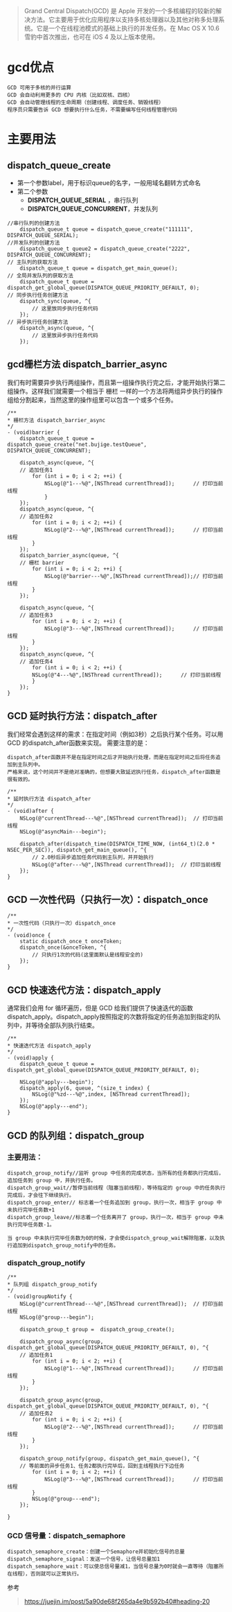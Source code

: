    > Grand Central Dispatch(GCD) 是 Apple 开发的一个多核编程的较新的解决方法。它主要用于优化应用程序以支持多核处理器以及其他对称多处理系统。它是一个在线程池模式的基础上执行的并发任务。在 Mac OS X 10.6 雪豹中首次推出，也可在 iOS 4 及以上版本使用。

# **gcd优点**
```
GCD 可用于多核的并行运算
GCD 会自动利用更多的 CPU 内核（比如双核、四核）
GCD 会自动管理线程的生命周期（创建线程、调度任务、销毁线程）
程序员只需要告诉 GCD 想要执行什么任务，不需要编写任何线程管理代码
```
# **主要用法**

## **dispatch_queue_create**
- 第一个参数label，用于标识queue的名字，一般用域名翻转方式命名
- 第二个参数
   - **DISPATCH_QUEUE_SERIAL** ，串行队列
   - **DISPATCH_QUEUE_CONCURRENT**，并发队列


```
//串行队列的创建方法
    dispatch_queue_t queue = dispatch_queue_create("111111", DISPATCH_QUEUE_SERIAL);
//并发队列的创建方法
    dispatch_queue_t queue2 = dispatch_queue_create("2222", DISPATCH_QUEUE_CONCURRENT);
// 主队列的获取方法
    dispatch_queue_t queue = dispatch_get_main_queue();
// 全局并发队列的获取方法
    dispatch_queue_t queue = dispatch_get_global_queue(DISPATCH_QUEUE_PRIORITY_DEFAULT, 0);
// 同步执行任务创建方法
    dispatch_sync(queue, ^{
        // 这里放同步执行任务代码
    });
// 异步执行任务创建方法
    dispatch_async(queue, ^{
        // 这里放异步执行任务代码
    });
```
## **gcd栅栏方法 dispatch_barrier_async**
我们有时需要异步执行两组操作，而且第一组操作执行完之后，才能开始执行第二组操作。这样我们就需要一个相当于 栅栏 一样的一个方法将两组异步执行的操作组给分割起来，当然这里的操作组里可以包含一个或多个任务。
```
/**
* 栅栏方法 dispatch_barrier_async
*/
- (void)barrier {
    dispatch_queue_t queue = dispatch_queue_create("net.bujige.testQueue", DISPATCH_QUEUE_CONCURRENT);

    dispatch_async(queue, ^{
    // 追加任务1
        for (int i = 0; i < 2; ++i) {
            NSLog(@"1---%@",[NSThread currentThread]);      // 打印当前线程
            }
    });
    dispatch_async(queue, ^{
    // 追加任务2
        for (int i = 0; i < 2; ++i) {
            NSLog(@"2---%@",[NSThread currentThread]);      // 打印当前线程
        }
    });
    dispatch_barrier_async(queue, ^{
    // 栅栏 barrier
        for (int i = 0; i < 2; ++i) {
            NSLog(@"barrier---%@",[NSThread currentThread]);// 打印当前线程
        }
    });

    dispatch_async(queue, ^{
    // 追加任务3
        for (int i = 0; i < 2; ++i) {
            NSLog(@"3---%@",[NSThread currentThread]);      // 打印当前线程
        }
    });
    dispatch_async(queue, ^{
    // 追加任务4
        for (int i = 0; i < 2; ++i) {
        NSLog(@"4---%@",[NSThread currentThread]);      // 打印当前线程
        }
    });
}
```

## **GCD 延时执行方法：dispatch_after**
我们经常会遇到这样的需求：在指定时间（例如3秒）之后执行某个任务。可以用 GCD 的dispatch_after函数来实现。
需要注意的是：
```
dispatch_after函数并不是在指定时间之后才开始执行处理，而是在指定时间之后将任务追加到主队列中。
严格来说，这个时间并不是绝对准确的，但想要大致延迟执行任务，dispatch_after函数是很有效的。
```

```
/**
* 延时执行方法 dispatch_after
*/
- (void)after {
    NSLog(@"currentThread---%@",[NSThread currentThread]);  // 打印当前线程
    NSLog(@"asyncMain---begin");

    dispatch_after(dispatch_time(DISPATCH_TIME_NOW, (int64_t)(2.0 * NSEC_PER_SEC)), dispatch_get_main_queue(), ^{
        // 2.0秒后异步追加任务代码到主队列，并开始执行
        NSLog(@"after---%@",[NSThread currentThread]);  // 打印当前线程
    });
}
```

## **GCD 一次性代码（只执行一次）：dispatch_once**
```
/**
* 一次性代码（只执行一次）dispatch_once
*/
- (void)once {
    static dispatch_once_t onceToken;
    dispatch_once(&onceToken, ^{
        // 只执行1次的代码(这里面默认是线程安全的)
    });
}
```

## **GCD 快速迭代方法：dispatch_apply**
通常我们会用 for 循环遍历，但是 GCD 给我们提供了快速迭代的函数dispatch_apply。dispatch_apply按照指定的次数将指定的任务追加到指定的队列中，并等待全部队列执行结束。
```
/**
* 快速迭代方法 dispatch_apply
*/
- (void)apply {
    dispatch_queue_t queue = dispatch_get_global_queue(DISPATCH_QUEUE_PRIORITY_DEFAULT, 0);

    NSLog(@"apply---begin");
    dispatch_apply(6, queue, ^(size_t index) {
        NSLog(@"%zd---%@",index, [NSThread currentThread]);
    });
    NSLog(@"apply---end");
}
```

## **GCD 的队列组：dispatch_group**
### 主要用法：
```
dispatch_group_notify//监听 group 中任务的完成状态，当所有的任务都执行完成后，追加任务到 group 中，并执行任务。
dispatch_group_wait//暂停当前线程（阻塞当前线程），等待指定的 group 中的任务执行完成后，才会往下继续执行。
dispatch_group_enter// 标志着一个任务追加到 group，执行一次，相当于 group 中未执行完毕任务数+1
dispatch_group_leave//标志着一个任务离开了 group，执行一次，相当于 group 中未执行完毕任务数-1。

当 group 中未执行完毕任务数为0的时候，才会使dispatch_group_wait解除阻塞，以及执行追加到dispatch_group_notify中的任务。
```

### **dispatch_group_notify**
```
/**
* 队列组 dispatch_group_notify
*/
- (void)groupNotify {
    NSLog(@"currentThread---%@",[NSThread currentThread]);  // 打印当前线程
    NSLog(@"group---begin");

    dispatch_group_t group =  dispatch_group_create();

    dispatch_group_async(group, dispatch_get_global_queue(DISPATCH_QUEUE_PRIORITY_DEFAULT, 0), ^{
    // 追加任务1
        for (int i = 0; i < 2; ++i) {
            NSLog(@"1---%@",[NSThread currentThread]);      // 打印当前线程
        }
    });

    dispatch_group_async(group, dispatch_get_global_queue(DISPATCH_QUEUE_PRIORITY_DEFAULT, 0), ^{
    // 追加任务2
        for (int i = 0; i < 2; ++i) {
            NSLog(@"2---%@",[NSThread currentThread]);      // 打印当前线程
        }
    });

    dispatch_group_notify(group, dispatch_get_main_queue(), ^{
    // 等前面的异步任务1、任务2都执行完毕后，回到主线程执行下边任务
        for (int i = 0; i < 2; ++i) {
            NSLog(@"3---%@",[NSThread currentThread]);      // 打印当前线程
        }
        NSLog(@"group---end");
    });

}
```

### **GCD 信号量：dispatch_semaphore**
```
dispatch_semaphore_create：创建一个Semaphore并初始化信号的总量
dispatch_semaphore_signal：发送一个信号，让信号总量加1
dispatch_semaphore_wait：可以使总信号量减1，当信号总量为0时就会一直等待（阻塞所在线程），否则就可以正常执行。
```
参考
>https://juejin.im/post/5a90de68f265da4e9b592b40#heading-20
